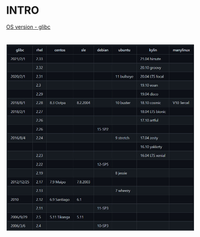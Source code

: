 # INTRO

[OS version - glibc](https://gist.github.com/wagenet/35adca1a032cec2999d47b6c40aa45b1?permalink_comment_id=3997562#gistcomment-3997562)

<h1 align="center"> <img height=500 src="https://github.com/l1j9m4-0n1/Blogs/blob/main/Technique/Heap%20Exploit/libc_versions.jpg"> </h1>
